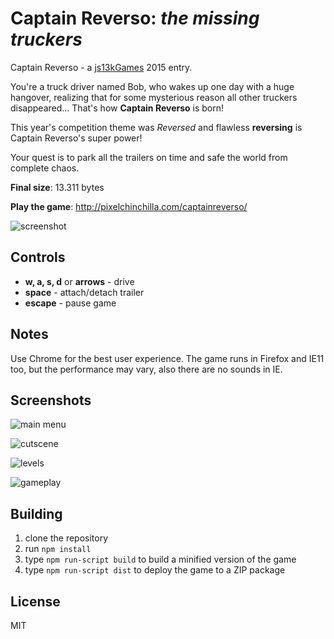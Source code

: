 Captain Reverso: *the missing truckers*
=======================================

Captain Reverso - a [js13kGames](http://js13kgames.com) 2015 entry.

You're a truck driver named Bob, who wakes up one day with a huge hangover, realizing that for some mysterious reason all other truckers disappeared... That's how **Captain Reverso** is born!

This year's competition theme was *Reversed* and flawless **reversing** is Captain Reverso's super power!

Your quest is to park all the trailers on time and safe the world from complete chaos.

**Final size**: 13.311 bytes

**Play the game**: http://pixelchinchilla.com/captainreverso/

![screenshot](https://raw.githubusercontent.com/gregpabian/captainreverso-js13k/master/reverso-gameplay.jpg)

Controls
--------

- **w, a, s, d** or **arrows** - drive
- **space** - attach/detach trailer
- **escape** - pause game

Notes
-----

Use Chrome for the best user experience. The game runs in Firefox and IE11 too, but the performance may vary, also there are no sounds in IE.

Screenshots
-----------

![main menu](https://raw.githubusercontent.com/gregpabian/captainreverso-js13k/master/reverso-menu.jpg)

![cutscene](https://raw.githubusercontent.com/gregpabian/captainreverso-js13k/master/reverso-cutscene.jpg)

![levels](https://raw.githubusercontent.com/gregpabian/captainreverso-js13k/master/reverso-levels.jpg)

![gameplay](https://raw.githubusercontent.com/gregpabian/captainreverso-js13k/master/reverso-gameplay2.jpg)

Building
--------

1. clone the repository
2. run `npm install`
3. type `npm run-script build` to build a minified version of the game
4. type `npm run-script dist` to deploy the game to a ZIP package

License
-------

MIT

